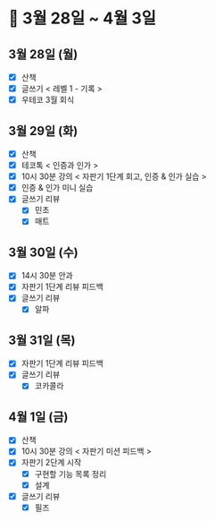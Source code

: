 # 🐯 3월 28일 ~ 4월 3일

## 3월 28일 (월)

- [x] 산책
- [x] 글쓰기 < 레벨 1 - 기록 >
- [x] 우테코 3월 회식

## 3월 29일 (화)

- [x] 산책
- [x] 테코톡 < 인증과 인가 >
- [x] 10시 30분 강의 < 자판기 1단계 회고, 인증 & 인가 실습 >
- [x] 인증 & 인가 미니 실습
- [x] 글쓰기 리뷰
  - [x] 민초
  - [x] 매트

## 3월 30일 (수)

- [x] 14시 30분 안과
- [x] 자판기 1단계 리뷰 피드백
- [x] 글쓰기 리뷰
  - [x] 알파

## 3월 31일 (목)

- [x] 자판기 1단계 리뷰 피드백
- [x] 글쓰기 리뷰
  - [x] 코카콜라

## 4월 1일 (금)

- [x] 산책
- [x] 10시 30분 강의 < 자판기 미션 피드백 >
- [x] 자판기 2단계 시작
  - [x] 구현할 기능 목록 정리
  - [x] 설계
- [x] 글쓰기 리뷰
  - [x] 필즈
